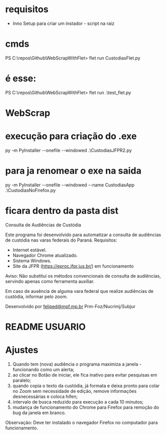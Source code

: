 # requisitos 
- Inno Setup para criar um instador - script na raiz

# cmds
PS C:\repos\Github\WebScrapWithFlet> flet run CustodiasFlet.py
# é esse:
PS C:\repos\Github\WebScrapWithFlet> flet run .\test_flet.py

# WebScrap
# execução para criação do .exe 
py -m PyInstaller --onefile --windowed .\CustodiasJFPR2.py

# para ja renomear o exe na saida
py -m PyInstaller --onefile --windowed --name CustodiasApp .\CustodiasNoFirefox.py


# ficara dentro da pasta dist


Consulta de Audiências de Custódia

Este programa foi desenvolvido para automatizar a consulta de audiências de custódia nas varas federais do Paraná. 
Requisitos:
- Internet estável.
- Navegador Chrome atualizado.
- Sistema Windows.
- Site da JFPR (https://eproc.jfpr.jus.br/) em funcionamento

Aviso: Não substitui os métodos convencionais de consulta de audiências, servindo apenas como ferramenta auxíliar.
                           
Em caso de ausência de alguma vara federal que realize audiências de custódia, informar pelo zoom.

Desenvolvido por feliped@mpf.mp.br
Prm-Foz/Nucrimj/Subjur

# README USUARIO
# Ajustes 
1. Quando tem (nova) audiência o programa maximiza a janela - funcionando como um alerta;
2. ao clicar no Botão de iniciar, ele fica inativo para evitar pesquisas em paralelo;
3. quando copia o texto da custódia, já formata e deixa pronto para colar no Zoom sem necessidade de edição, remove informações desnecessárias e coloca hífen;
4. intervalo de busca reduzido para execução a cada 10 minutos;
5. mudança de funcionamento do Chrome para Firefox para remoção do bug da janela em branco.

Observação:
Deve ter instalado o navegador Firefox no computador para funcionamento.

